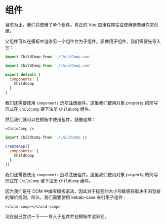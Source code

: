 # 组件

目前为止，我们只使用了单个组件。真正的 Vue 应用程序往往使用嵌套组件来创建。

父组件可以在模板中渲染另一个组件作为子组件。要使用子组件，我们需要先导入它：

<div class="composition-api">
<div class="sfc">

```js
import ChildComp from './ChildComp.vue'
```

</div>
</div>

<div class="options-api">
<div class="sfc">

```js
import ChildComp from './ChildComp.vue'

export default {
  components: {
    ChildComp
  }
}
```

我们还需要使用 `components` 选项注册组件。这里我们使用对象 property 的简写形式在 `ChildComp` 键下注册 `ChildComp` 组件。

</div>
</div>

<div class="sfc">

然后我们就可以在模板中使用组件，就像这样：

```vue-html
<ChildComp />
```

</div>

<div class="html">

```js
import ChildComp from './ChildComp.js'

createApp({
  components: {
    ChildComp
  }
})
```

我们还需要使用 `components` 选项注册组件。这里我们使用对象 property 的简写形式在 `ChildComp` 键下注册 `ChildComp` 组件。

因为我们是在 DOM 中编写模板语法，因此对于标签的大小写敏感将取决于浏览器的解析规则。所以，我们需要使用 kebab-case 来引用子组件：

```vue-html
<child-comp></child-comp>
```

</div>


现在自己尝试一下——导入子组件并在模板中渲染它。
